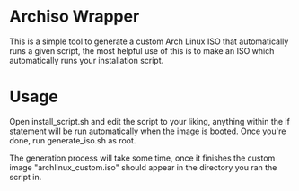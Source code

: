 # Archiso Wrapper
This is a simple tool to generate a custom Arch Linux ISO that automatically runs a given script, the most helpful use of this is to make an ISO which automatically runs your installation script.

# Usage
Open install_script.sh and edit the script to your liking, anything within the if statement will be run automatically when the image is booted. Once you're done, run generate_iso.sh as root.

The generation process will take some time, once it finishes the custom image "archlinux_custom.iso" should appear in the directory you ran the script in.
